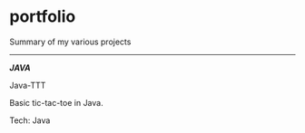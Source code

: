 # portfolio
Summary of my various projects

___
___JAVA___

Java-TTT

Basic tic-tac-toe in Java.

Tech: Java

